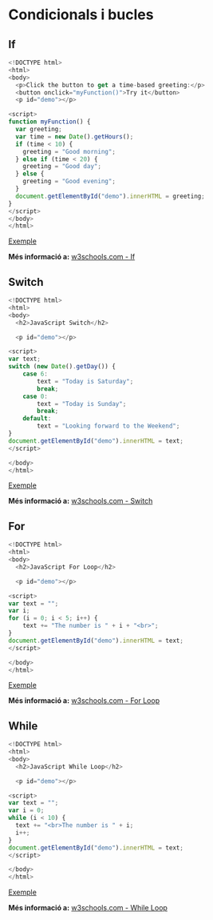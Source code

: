 # Condicionals i bucles

## If

```javascript
<!DOCTYPE html>
<html>
<body>
  <p>Click the button to get a time-based greeting:</p>
  <button onclick="myFunction()">Try it</button>
  <p id="demo"></p>

<script>
function myFunction() {
  var greeting;
  var time = new Date().getHours();
  if (time < 10) {
    greeting = "Good morning";
  } else if (time < 20) {
    greeting = "Good day";
  } else {
    greeting = "Good evening";
  }
  document.getElementById("demo").innerHTML = greeting;
}
</script>
</body>
</html>
```

[Exemple](https://www.w3schools.com/js/tryit.asp?filename=tryjs_elseif)

**Més informació a:** [w3schools.com - If](https://www.w3schools.com/js/js_if_else.asp)

## Switch

```javascript
<!DOCTYPE html>
<html>
<body>
  <h2>JavaScript Switch</h2>

  <p id="demo"></p>

<script>
var text;
switch (new Date().getDay()) {
    case 6:
        text = "Today is Saturday";
        break;
    case 0:
        text = "Today is Sunday";
        break;
    default:
        text = "Looking forward to the Weekend";
}
document.getElementById("demo").innerHTML = text;
</script>

</body>
</html>
```

[Exemple](https://www.w3schools.com/js/tryit.asp?filename=tryjs_switch)

**Més informació a:** [w3schools.com - Switch](https://www.w3schools.com/js/js_switch.asp)

## For

```javascript
<!DOCTYPE html>
<html>
<body>
  <h2>JavaScript For Loop</h2>

  <p id="demo"></p>

<script>
var text = "";
var i;
for (i = 0; i < 5; i++) {
    text += "The number is " + i + "<br>";
}
document.getElementById("demo").innerHTML = text;
</script>

</body>
</html>
```

[Exemple](https://www.w3schools.com/js/tryit.asp?filename=tryjs_loop_for_ex)

**Més informació a:** [w3schools.com - For Loop](https://www.w3schools.com/js/js_loop_for.asp)

## While

```javascript
<!DOCTYPE html>
<html>
<body>
  <h2>JavaScript While Loop</h2>

  <p id="demo"></p>

<script>
var text = "";
var i = 0;
while (i < 10) {
  text += "<br>The number is " + i;
  i++;
}
document.getElementById("demo").innerHTML = text;
</script>

</body>
</html>
```

[Exemple](https://www.w3schools.com/js/tryit.asp?filename=tryjs_while)

**Més informació a:** [w3schools.com - While Loop](https://www.w3schools.com/js/js_loop_while.asp)

